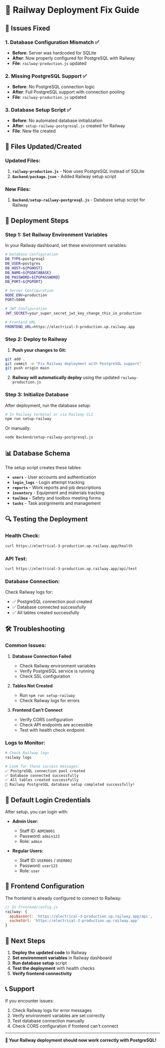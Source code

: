 # 🚂 Railway Deployment Fix Guide

## 🚨 **Issues Fixed**

### 1. **Database Configuration Mismatch** ✅
- **Before**: Server was hardcoded for SQLite
- **After**: Now properly configured for PostgreSQL with Railway
- **File**: `railway-production.js` updated

### 2. **Missing PostgreSQL Support** ✅
- **Before**: No PostgreSQL connection logic
- **After**: Full PostgreSQL support with connection pooling
- **File**: `railway-production.js` updated

### 3. **Database Setup Script** ✅
- **Before**: No automated database initialization
- **After**: `setup-railway-postgresql.js` created for Railway
- **File**: New file created

## 🔧 **Files Updated/Created**

### **Updated Files:**
1. **`railway-production.js`** - Now uses PostgreSQL instead of SQLite
2. **`Backend/package.json`** - Added Railway setup script

### **New Files:**
1. **`Backend/setup-railway-postgresql.js`** - Database setup script for Railway

## 🚀 **Deployment Steps**

### **Step 1: Set Railway Environment Variables**

In your Railway dashboard, set these environment variables:

```bash
# Database Configuration
DB_TYPE=postgresql
DB_USER=postgres
DB_HOST=${PGHOST}
DB_NAME=${PGDATABASE}
DB_PASSWORD=${PGPASSWORD}
DB_PORT=${PGPORT}

# Server Configuration
NODE_ENV=production
PORT=5000

# JWT Configuration
JWT_SECRET=your_super_secret_jwt_key_change_this_in_production

# Frontend URL
FRONTEND_URL=https://electrical-3-production.up.railway.app
```

### **Step 2: Deploy to Railway**

1. **Push your changes to Git:**
```bash
git add .
git commit -m "Fix Railway deployment with PostgreSQL support"
git push origin main
```

2. **Railway will automatically deploy** using the updated `railway-production.js`

### **Step 3: Initialize Database**

After deployment, run the database setup:

```bash
# In Railway terminal or via Railway CLI
npm run setup-railway
```

Or manually:
```bash
node Backend/setup-railway-postgresql.js
```

## 📊 **Database Schema**

The setup script creates these tables:

- **`users`** - User accounts and authentication
- **`login_logs`** - Login attempt tracking
- **`reports`** - Work reports and job descriptions
- **`inventory`** - Equipment and materials tracking
- **`toolbox`** - Safety and toolbox meeting forms
- **`tasks`** - Task assignments and management

## 🔍 **Testing the Deployment**

### **Health Check:**
```bash
curl https://electrical-3-production.up.railway.app/health
```

### **API Test:**
```bash
curl https://electrical-3-production.up.railway.app/api/test
```

### **Database Connection:**
Check Railway logs for:
- ✅ PostgreSQL connection pool created
- ✅ Database connected successfully
- ✅ All tables created successfully

## 🛠️ **Troubleshooting**

### **Common Issues:**

1. **Database Connection Failed**
   - Check Railway environment variables
   - Verify PostgreSQL service is running
   - Check SSL configuration

2. **Tables Not Created**
   - Run `npm run setup-railway`
   - Check Railway logs for errors

3. **Frontend Can't Connect**
   - Verify CORS configuration
   - Check API endpoints are accessible
   - Test with health check endpoint

### **Logs to Monitor:**
```bash
# Check Railway logs
railway logs

# Look for these success messages:
✅ PostgreSQL connection pool created
✅ Database connected successfully
✅ All tables created successfully
🎉 Railway PostgreSQL database setup completed successfully!
```

## 🔐 **Default Login Credentials**

After setup, you can login with:

- **Admin User:**
  - Staff ID: `ADMIN001`
  - Password: `admin123`
  - Role: `admin`

- **Regular Users:**
  - Staff ID: `USER001` / `USER002`
  - Password: `user123`
  - Role: `user`

## 📱 **Frontend Configuration**

The frontend is already configured to connect to Railway:

```javascript
// In Frontend/config.js
railway: {
  apiBaseUrl: 'https://electrical-3-production.up.railway.app/api',
  socketUrl: 'https://electrical-3-production.up.railway.app'
}
```

## 🎯 **Next Steps**

1. **Deploy the updated code** to Railway
2. **Set environment variables** in Railway dashboard
3. **Run database setup** script
4. **Test the deployment** with health checks
5. **Verify frontend connectivity**

## 📞 **Support**

If you encounter issues:

1. Check Railway logs for error messages
2. Verify environment variables are set correctly
3. Test database connection manually
4. Check CORS configuration if frontend can't connect

---

**🎉 Your Railway deployment should now work correctly with PostgreSQL!**
